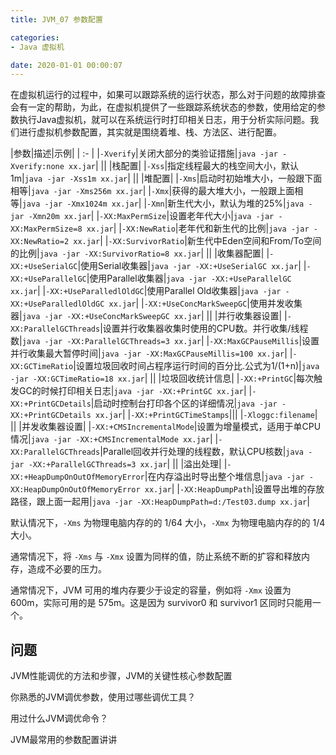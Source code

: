 ```yaml
---
title: JVM_07 参数配置

categories:
- Java 虚拟机

date: 2020-01-01 00:00:07
---
```

在虚拟机运行的过程中，如果可以跟踪系统的运行状态，那么对于问题的故障排查会有一定的帮助，为此，在虚拟机提供了一些跟踪系统状态的参数，使用给定的参数执行Java虚拟机，就可以在系统运行时打印相关日志，用于分析实际问题。我们进行虚拟机参数配置，其实就是围绕着堆、栈、方法区、进行配置。

|参数|描述|示例|
| :- |
|`-Xverify`|关闭大部分的类验证措施|`java -jar -Xverify:none xx.jar`|
||
|栈配置|
|`-Xss`|指定线程最大的栈空间大小，默认1m|`java -jar -Xss1m xx.jar`|
||
|堆配置|
|`-Xms`|启动时初始堆大小，一般跟下面相等|`java -jar -Xms256m xx.jar`|
|`-Xmx`|获得的最大堆大小，一般跟上面相等|`java -jar -Xmx1024m xx.jar`|
|`-Xmn`|新生代大小，默认为堆的25%|`java -jar -Xmn20m xx.jar`|
|`-XX:MaxPermSize`|设置老年代大小|`java -jar -XX:MaxPermSize=8 xx.jar`|
|`-XX:NewRatio`|老年代和新生代的比例|`java -jar -XX:NewRatio=2 xx.jar`|
|`-XX:SurvivorRatio`|新生代中Eden空间和From/To空间的比例|`java -jar -XX:SurvivorRatio=8 xx.jar`|
||
|收集器配置|
|`-XX:+UseSerialGC`|使用Serial收集器|`java -jar -XX:+UseSerialGC xx.jar`|
|`-XX:+UseParallelGC`|使用Parallel收集器|`java -jar -XX:+UseParallelGC xx.jar`|
|`-XX:+UseParalledlOldGC`|使用Parallel Old收集器|`java -jar -XX:+UseParalledlOldGC xx.jar`|
|`-XX:+UseConcMarkSweepGC`|使用并发收集器|`java -jar -XX:+UseConcMarkSweepGC xx.jar`|
||
|并行收集器设置|
|`-XX:ParallelGCThreads`|设置并行收集器收集时使用的CPU数。并行收集/线程数|`java -jar -XX:ParallelGCThreads=3 xx.jar`|
|`-XX:MaxGCPauseMillis`|设置并行收集最大暂停时间|`java -jar -XX:MaxGCPauseMillis=100 xx.jar`|
|`-XX:GCTimeRatio`|设置垃圾回收时间占程序运行时间的百分比.公式为1/(1+n)|`java -jar -XX:GCTimeRatio=18 xx.jar`|
||
|垃圾回收统计信息|
|`-XX:+PrintGC`|每次触发GC的时候打印相关日志|`java -jar -XX:+PrintGC xx.jar`|
|`-XX:+PrintGCDetails`|启动时控制台打印各个区的详细情况|`java -jar -XX:+PrintGCDetails xx.jar`|
|`-XX:+PrintGCTimeStamps`|||
|`-Xloggc:filename`|
||
|并发收集器设置|
|`-XX:+CMSIncrementalMode`|设置为增量模式，适用于单CPU情况|`java -jar -XX:+CMSIncrementalMode xx.jar`|
|`-XX:ParallelGCThreads`|Parallel回收并行处理的线程数，默认CPU核数|`java -jar -XX:+ParallelGCThreads=3 xx.jar`|
||
|溢出处理|
|`-XX:+HeapDumpOnOutOfMemoryError`|在内存溢出时导出整个堆信息|`java -jar -XX:HeapDumpOnOutOfMemoryError xx.jar`|
|`-XX:HeapDumpPath`|设置导出堆的存放路径，跟上面一起用|`java -jar -XX:HeapDumpPath=d:/Test03.dump xx.jar`|

默认情况下，`-Xms` 为物理电脑内存的的 1/64 大小，`-Xmx` 为物理电脑内存的的 1/4 大小。

通常情况下，将 `-Xms` 与 `-Xmx` 设置为同样的值，防止系统不断的扩容和释放内存，造成不必要的压力。

通常情况下，JVM 可用的堆内存要少于设定的容量，例如将 `-Xmx` 设置为 600m，实际可用的是 575m。这是因为 survivor0 和 survivor1 区同时只能用一个。

## 问题
JVM性能调优的方法和步骤，JVM的关键性核心参数配置

你熟悉的JVM调优参数，使用过哪些调优工具？

用过什么JVM调优命令？

JVM最常用的参数配置讲讲